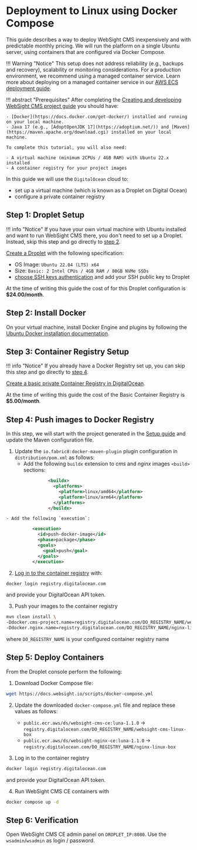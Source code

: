 # Deployment to Linux using Docker Compose

This guide describes a way to deploy WebSight CMS inexpensively and with predictable monthly pricing. We will run the platform on a single Ubuntu server, using containers that are configured via Docker Compose.

!!! Warning "Notice"
        This setup does not address reliability (e.g., backups and recovery), scalability or monitoring considerations. For a production environment, we recommend using a managed container service. Learn more about deploying on a managed container service in our [AWS ECS deployment guide](../aws-ecs/).


!!! abstract "Prerequisites"
    After completing the [Creating and developing WebSight CMS project guide](../../../developers/create-and-develop-project/) you should have:
    
    - [Docker](https://docs.docker.com/get-docker/) installed and running on your local machine.
    - Java 17 (e.g., [AdoptOpenJDK 17](https://adoptium.net/)) and [Maven](https://maven.apache.org/download.cgi) installed on your local machine.
    
    To complete this tutorial, you will also need:

    - A virtual machine (minimum 2CPUs / 4GB RAM) with Ubuntu 22.x installed
    - A container registry for your project images

In this guide we will use the `DigitalOcean` cloud to:

- set up a virtual machine (which is known as a Droplet on Digital Ocean)
- configure a private container registry

## Step 1: Droplet Setup

!!! info "Notice"
        If you have your own virtual machine with Ubuntu installed and want to run WebSight CMS there, you don't need to set up a Droplet. Instead, skip this step and go directly to [step 2](#step-2-install-docker).

[Create a Droplet](https://docs.digitalocean.com/products/droplets/how-to/create/) with the following specification:

  - OS Image: `Ubuntu 22.04 (LTS) x64`
  - Size: `Basic: 2 Intel CPUs / 4GB RAM / 80GB NVMe SSDs`
  - [choose SSH keys authentication](https://docs.digitalocean.com/products/droplets/how-to/create/#authentication) and add your SSH public key to Droplet

At the time of writing this guide the cost of for this Droplet configuration is **$24.00/month**.

## Step 2: Install Docker

On your virtual machine, install Docker Engine and plugins by following the [Ubuntu Docker installation documentation](https://docs.docker.com/engine/install/ubuntu/#install-using-the-repository).

## Step 3: Container Registry Setup

!!! info "Notice"
        If you already have a Docker Registry set up, you can skip this step and go directly to [step 4](#step-4-push-images-to-docker-registry).

[Create a basic private Container Registry in DigitalOcean](https://docs.digitalocean.com/products/container-registry/quickstart/).

At the time of writing this guide the cost of the Basic Container Registry is **$5.00/month**.

## Step 4: Push images to Docker Registry

In this step, we will start with the project generated in the [Setup guide](../../../developers/setup/) and update the Maven configuration file.

1. Update the `io.fabric8:docker-maven-plugin` plugin configuration in `distribution/pom.xml` as follows: 
    - Add the following `buildx` extension to _cms_ and _nginx_ images `<build>` sections:
```xml
                <buildx>
                  <platforms>
                    <platform>linux/amd64</platform>
                    <platform>linux/arm64</platform>
                  </platforms>
                </buildx>
```
    - Add the following `execution`:
```xml
          <execution>
            <id>push-docker-image</id>
            <phase>package</phase>
            <goals>
              <goal>push</goal>
            </goals>
          </execution>
```

2. [Log in to the container registry](https://docs.digitalocean.com/products/container-registry/how-to/use-registry-docker-kubernetes/#docker-integration) with:
```bash
docker login registry.digitalocean.com
```
and provide your DigitalOcean API token.

3. Push your images to the container registry
```bash
mvn clean install \ 
-Ddocker.cms-project.name=registry.digitalocean.com/DO_REGISTRY_NAME/websight-cms-linux-box \
-Ddocker.nginx.name=registry.digitalocean.com/DO_REGISTRY_NAME/nginx-linux-box
```
where `DO_REGISTRY_NAME` is your configured container registry name

## Step 5: Deploy Containers

From the Droplet console perform the following:

1. Download Docker Compose file:
```bash
wget https://docs.websight.io/scripts/docker-compose.yml
```

2. Update the downloaded `docker-compose.yml` file and replace these values as follows:
    - `public.ecr.aws/ds/websight-cms-ce:luna-1.1.0` -> `registry.digitalocean.com/DO_REGISTRY_NAME/websight-cms-linux-box`
    - `public.ecr.aws/ds/websight-nginx-ce:luna-1.1.0` -> `registry.digitalocean.com/DO_REGISTRY_NAME/nginx-linux-box`

3. Log in to the container registry
```bash
docker login registry.digitalocean.com
```
and provide your DigitalOcean API token.

4. Run WebSight CMS CE containers with
```bash
docker compose up -d
```

## Step 6: Verification
Open WebSight CMS CE admin panel on `DROPLET_IP:8080`. Use the `wsadmin`/`wsadmin` as login / password.
